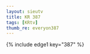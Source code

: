 ```yaml
--- 
layout: sieutv
title: KR 387
tags: [KRtv]
thumb_re: everyon387
---
```

{% include edge1 key="387" %} 
